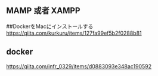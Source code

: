 ## MAMP 或者 XAMPP

##DockerをMacにインストールする
https://qiita.com/kurkuru/items/127fa99ef5b2f0288b81

## docker
https://qiita.com/infr_0329/items/d0883093e348ac190592
